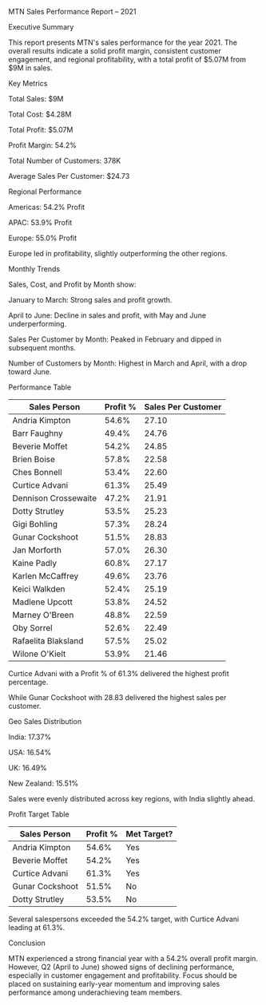 MTN Sales Performance Report – 2021



Executive Summary

This report presents MTN's sales performance for the year 2021. The overall results indicate a solid profit margin, consistent customer engagement, and regional profitability, with a total profit of $5.07M from $9M in sales.



Key Metrics

Total Sales: $9M

Total Cost: $4.28M

Total Profit: $5.07M

Profit Margin: 54.2%

Total Number of Customers: 378K

Average Sales Per Customer: $24.73



Regional Performance

Americas: 54.2% Profit

APAC: 53.9% Profit

Europe: 55.0% Profit


Europe led in profitability, slightly outperforming the other regions.



Monthly Trends

Sales, Cost, and Profit by Month show:

January to March: Strong sales and profit growth.

April to June: Decline in sales and profit, with May and June underperforming.


Sales Per Customer by Month: Peaked in February and dipped in subsequent months.

Number of Customers by Month: Highest in March and April, with a drop toward June.


Performance Table

Sales Person               | Profit % | Sales Per Customer
---------------------------|----------|---------------------
Andria Kimpton            | 54.6%    | 27.10
Barr Faughny              | 49.4%    | 24.76
Beverie Moffet            | 54.2%    | 24.85
Brien Boise               | 57.8%    | 22.58
Ches Bonnell              | 53.4%    | 22.60
Curtice Advani            | 61.3%    | 25.49
Dennison Crossewaite      | 47.2%    | 21.91
Dotty Strutley            | 53.5%    | 25.23
Gigi Bohling              | 57.3%    | 28.24
Gunar Cockshoot           | 51.5%    | 28.83
Jan Morforth              | 57.0%    | 26.30
Kaine Padly               | 60.8%    | 27.17
Karlen McCaffrey          | 49.6%    | 23.76
Keici Walkden             | 52.4%    | 25.19
Madlene Upcott            | 53.8%    | 24.52
Marney O'Breen            | 48.8%    | 22.59
Oby Sorrel                | 52.6%    | 22.49
Rafaelita Blaksland       | 57.5%    | 25.02
Wilone O'Kielt            | 53.9%    | 21.46

Curtice Advani with a Profit % of 61.3% delivered the highest profit percentage.

While Gunar Cockshoot with 28.83 delivered the highest sales per customer.


Geo Sales Distribution

India: 17.37%

USA: 16.54%

UK: 16.49%

New Zealand: 15.51%


Sales were evenly distributed across key regions, with India slightly ahead.



Profit Target Table

Sales Person       | Profit % | Met Target?
--------------------|----------|--------
Andria Kimpton     | 54.6%    | Yes
Beverie Moffet     | 54.2%    | Yes
Curtice Advani     | 61.3%    | Yes
Gunar Cockshoot    | 51.5%    | No
Dotty Strutley     | 53.5%    | No

Several salespersons exceeded the 54.2% target, with Curtice Advani leading at 61.3%.



Conclusion

MTN experienced a strong financial year with a 54.2% overall profit margin. However, Q2 (April to June) showed signs of declining performance, especially in customer engagement and profitability. Focus should be placed on sustaining early-year momentum and improving sales performance among underachieving team members.
